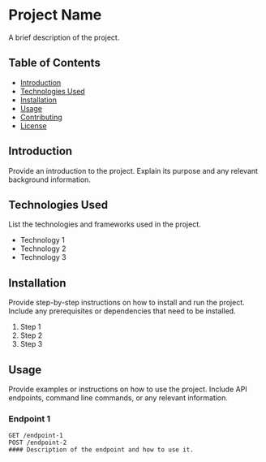 # Project Name

A brief description of the project.

## Table of Contents

- [Introduction](#introduction)
- [Technologies Used](#technologies-used)
- [Installation](#installation)
- [Usage](#usage)
- [Contributing](#contributing)
- [License](#license)

## Introduction

Provide an introduction to the project. Explain its purpose and any relevant background information.

## Technologies Used

List the technologies and frameworks used in the project.

- Technology 1
- Technology 2
- Technology 3

## Installation

Provide step-by-step instructions on how to install and run the project. Include any prerequisites or dependencies that need to be installed.

1. Step 1
2. Step 2
3. Step 3

## Usage

Provide examples or instructions on how to use the project. Include API endpoints, command line commands, or any relevant information.

### Endpoint 1

```http
GET /endpoint-1
POST /endpoint-2
#### Description of the endpoint and how to use it.
